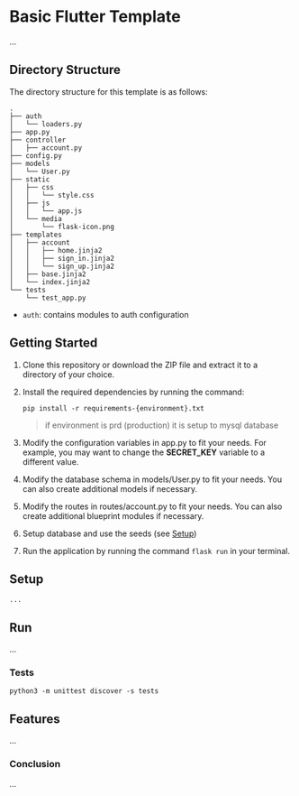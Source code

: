 # Basic Flutter Template

...

## Directory Structure

The directory structure for this template is as follows:

```
.
├── auth
│   └── loaders.py
├── app.py
├── controller
│   ├── account.py
├── config.py
├── models
│   └── User.py
├── static
│   ├── css
│   │   └── style.css
│   ├── js
│   │   └── app.js
│   └── media
│       └── flask-icon.png
├── templates
│   ├── account
│   │   ├── home.jinja2
│   │   ├── sign_in.jinja2
│   │   └── sign_up.jinja2
│   ├── base.jinja2
│   └── index.jinja2
└── tests
    └── test_app.py
```

- `auth`: contains modules to auth configuration

## Getting Started

1. Clone this repository or download the ZIP file and extract it to a directory of your choice.
2. Install the required dependencies by running the command:
    ```shell
    pip install -r requirements-{environment}.txt
    ```
    > if environment is prd (production) it is setup to mysql database

3. Modify the configuration variables in app.py to fit your needs. For example, you may want to change the **SECRET_KEY** variable to a different value.
4. Modify the database schema in models/User.py to fit your needs. You can also create additional models if necessary.
5. Modify the routes in routes/account.py to fit your needs. You can also create additional blueprint modules if necessary.
6. Setup database and use the seeds (see [Setup](#setup))
7. Run the application by running the command `flask run` in your terminal.

## Setup

```shell
...
```

## Run

...

### Tests
   ```shell
   python3 -m unittest discover -s tests
   ```
## Features

...

### Conclusion

...
